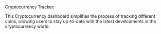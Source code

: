 Cryptocurrency Tracker:

This Cryptocurrency dashboard simplifies the process of tracking different coins, allowing users to stay up-to-date with the latest developments in the cryptocurrency world.  
